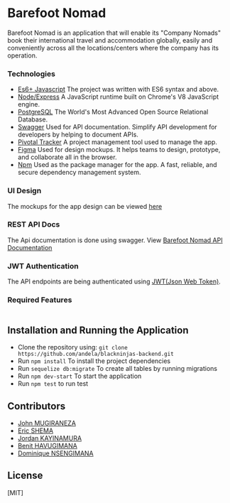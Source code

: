 
# Barefoot Nomad
Barefoot Nomad is an application that will enable its "Company Nomads" book their international travel and accommodation globally, easily and conveniently across all the locations/centers where the company has its operation.

### Technologies
* [Es6+ Javascript](https://www.ecma-international.org/ecma-262/9.0/index.html) The project was written with ES6 syntax and above.
* [Node/Express](https://nodejs.org/en/) A JavaScript runtime built on Chrome's V8 JavaScript engine.
* [PostgreSQL](https://www.postgresql.org/) The World's Most Advanced Open Source Relational Database.
* [Swagger](https://swagger.io/) Used for API documentation. Simplify API development for developers by helping to document APIs.
* [Pivotal Tracker](https://www.pivotaltracker.com) A project management tool used to manage the app.
* [Figma](https://www.figma.com/) Used for design mockups. It helps teams to design, prototype, and collaborate all in the browser.
* [Npm](https://www.npmjs.com/) Used as the package manager for the app. A fast, reliable, and secure dependency management system.



### UI Design
The mockups for the app design can be viewed [here](https://www.pivotaltracker.com/n/projects/2419089)


### REST API Docs
The Api documentation is done using swagger. View [Barefoot Nomad API Documentation](https://)

### JWT Authentication
The API endpoints are being authenticated using [JWT(Json Web Token)](https://jwt.io/).

### Required Features

```

```

## Installation and Running the Application

* Clone the repository using: `git clone https://github.com/andela/blackninjas-backend.git`
* Run `npm install` To install the project dependencies
* Run `sequelize db:migrate` To create all tables by running migrations
* Run `npm dev-start` To start the application
* Run `npm test` to run test

## Contributors
* [John MUGIRANEZA](https://github.com/mujohn26)
* [Eric SHEMA](https://github.com/userName)
* [Jordan KAYINAMURA](https://github.com/userName)
* [Benit HAVUGIMANA](https://github.com/userName)
* [Dominique NSENGIMANA](https://github.com/userName)


## License
[MIT]
